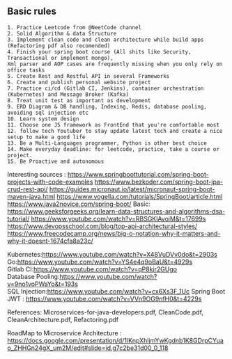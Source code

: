 ## Basic rules 

	1. Practice Leetcode from @NeetCode channel 
	2. Solid Algorithm & data Structure
	3. Implement clean code and clean architecture while build apps (Refactoring pdf also recomended)
	4. Finish your spring boot course (All shits like Security, Transactional or implement mongo), 
 	Xml parser and AOP cases are frequently missing when you only rely on office tasks
 	5. Create Rest and Restful API in several Frameworks  
	6. Create and publish personal website project
	7. Practice ci/cd (Gitlab CI, Jenkins), container orchestration (Kubernetes) and Message Broker (Kafka)
 	8. Treat unit test as important as development
	9. ERD Diagram & DB handling, Indexing, Redis, database pooling, avoiding sql injection etc
	10. Learn system design
	11. Choose one JS framework as FrontEnd that you're comfortable most
  	12. follow tech Youtuber to stay update latest tech and create a nice setup to make a good life
   	13. Be a Multi-Languages programmer, Python is other best choice
    14. Make everyday deadline: for leetcode, practice, take a course or project.
    15. Be Proactive and autonomous

    

Interesting sources :
https://www.springboottutorial.com/spring-boot-projects-with-code-examples
https://www.bezkoder.com/spring-boot-jpa-crud-rest-api/
https://guides.micronaut.io/latest/micronaut-spring-boot-maven-java.html
https://www.vogella.com/tutorials/SpringBoot/article.html
https://www.java2novice.com/spring-boot/
Basic:
https://www.geeksforgeeks.org/learn-data-structures-and-algorithms-dsa-tutorial/
https://www.youtube.com/watch?v=RBSGKlAvoiM&t=17699s
https://www.devopsschool.com/blog/top-api-architectural-styles/
https://www.freecodecamp.org/news/big-o-notation-why-it-matters-and-why-it-doesnt-1674cfa8a23c/

Kubernetes:https://www.youtube.com/watch?v=X48VuDVv0do&t=2903s  
Go:https://www.youtube.com/watch?v=YS4e4q9oBaU&t=4929s   
Gitlab CI:https://www.youtube.com/watch?v=qP8kir2GUgo   
Database Pooling:https://www.youtube.com/watch?v=9no1voPWaYo&t=193s   
SQL Injection:https://www.youtube.com/watch?v=cx6Xs3F_1Uc
Spring Boot JWT : https://www.youtube.com/watch?v=VVn9OG9nfH0&t=4229s

References: 
Microservices-for-java-developers.pdf, CleanCode.pdf, CleanArchitecture.pdf, Refactoring.pdf



RoadMap to Microservice Architecture : 
https://docs.google.com/presentation/d/1lKnpXhljmYwKgdnb1K8GDrpCYuao_ZHHGn24gX_um2M/edit#slide=id.g7c2be31d00_0_118









